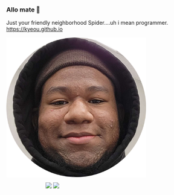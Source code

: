 ### Allo mate 👋

<!--
**kyeou/kyeou** is a ✨ _special_ ✨ repository because its `README.md` (this file) appears on your GitHub profile.

Here are some ideas to get you started:

- 🔭 I’m currently working on ...
- 🌱 I’m currently learning ...
- 👯 I’m looking to collaborate on ...
- 🤔 I’m looking for help with ...
- 💬 Ask me about ...
- 📫 How to reach me: ...
- 😄 Pronouns: ...
- ⚡ Fun fact: ...
-->




Just your friendly neighborhood Spider....uh i mean programmer.
<br>https://kyeou.github.io</br>

<img align="left"  src="kye.png" style = "width: 370px; margin: 0px auto;" >

<br>

<p style = "width: 400px; float: right;" >
   <img src = "https://github-readme-stats.vercel.app/api?username=kyeou&show_icons=true&theme=merko" width = 400>
   <img src = "https://github-readme-streak-stats.herokuapp.com?user=kyeou&theme=merko" width = 400>
</p>
